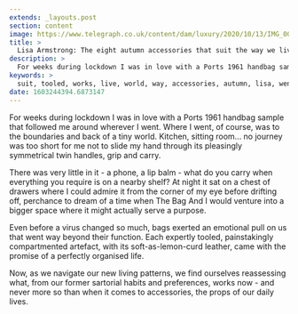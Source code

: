 ```yaml
--- 
extends: _layouts.post 
section: content 
image: https://www.telegraph.co.uk/content/dam/luxury/2020/10/13/IMG_0039_trans_NvBQzQNjv4BqmAYTHDHBqXCXJ7Om0Dojdh4zBBfvR_G7xWyaUEDBEKo.jpg?impolicy=logo-overlay 
title: > 
  Lisa Armstrong: The eight autumn accessories that suit the way we live now 
description: > 
  For weeks during lockdown I was in love with a Ports 1961 handbag sample that followed me around wherever I went.Where I went, of course, was to the boundaries and back of a tiny world.Kitchen, sitting room... no journey was too short for me not to slide my hand through its pleasingly symmetrical twin handles, grip and carry.Even before a virus changed so much, bags exerted an emotional pull on us that went way beyond their function.Each expertly tooled, painstakingly compartmented artefact, with its soft-as-lemon-curd leather, came with the promise of a perfectly organised life. 
keywords: > 
  suit, tooled, works, live, world, way, accessories, autumn, lisa, went, weeks, venture, tiny, armstrong, virus, twin 
date: 1603244394.6873147 
--- 
```

<div><p>For weeks during lockdown I was in love with a Ports 1961 handbag sample that followed me around wherever I went. Where I went, of course, was to the boundaries and back of a tiny world. Kitchen, sitting room... no journey was too short for me not to slide my hand through its pleasingly symmetrical twin handles, grip and carry.</p>
<p>There was very little in it - a phone, a lip balm - what do you carry when everything you require is on a nearby shelf? At night it sat on a chest of drawers where I could admire it from the corner of my eye before drifting off, perchance to dream of a time when The Bag And I would venture into a bigger space where it might actually serve a purpose.</p>
<p>Even before a virus changed so much, bags exerted an emotional pull on us that went way beyond their function. Each expertly tooled, painstakingly compartmented artefact, with its soft-as-lemon-curd leather, came with the promise of a perfectly organised life.</p>
<p>Now, as we navigate our new living patterns, we find ourselves reassessing what, from our former sartorial habits and preferences, works now - and never more so than when it comes to accessories, the props of our daily lives.</p>
</div>